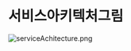 # 서비스아키텍처그림

![serviceAchitecture.png](%E1%84%89%E1%85%A5%E1%84%87%E1%85%B5%E1%84%89%E1%85%B3%E1%84%8B%E1%85%A1%E1%84%8F%E1%85%B5%E1%84%90%E1%85%A6%E1%86%A8%E1%84%8E%E1%85%A5%E1%84%80%E1%85%B3%E1%84%85%E1%85%B5%E1%86%B7%206d15bf46c83645a08313d403956f37e4/serviceAchitecture.png)